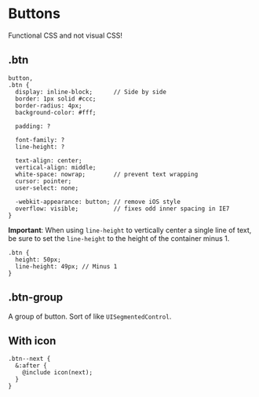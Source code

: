 # Buttons

Functional CSS and not visual CSS!

## .btn

```
button,
.btn {
  display: inline-block;      // Side by side
  border: 1px solid #ccc;
  border-radius: 4px;
  background-color: #fff;
  
  padding: ?
  
  font-family: ?
  line-height: ?
  
  text-align: center;
  vertical-align: middle;
  white-space: nowrap;        // prevent text wrapping
  cursor: pointer;
  user-select: none;
  
  -webkit-appearance: button; // remove iOS style
  overflow: visible;          // fixes odd inner spacing in IE7}
```

**Important**: When using `line-height` to vertically center a single line of text, be sure to set the `line-height` to the height of the container minus 1.

```
.btn {
  height: 50px;
  line-height: 49px; // Minus 1}
```

## .btn-group

A group of button. Sort of like `UISegmentedControl`.

## With icon

```
.btn--next {
  &:after {
    @include icon(next);  }}
```